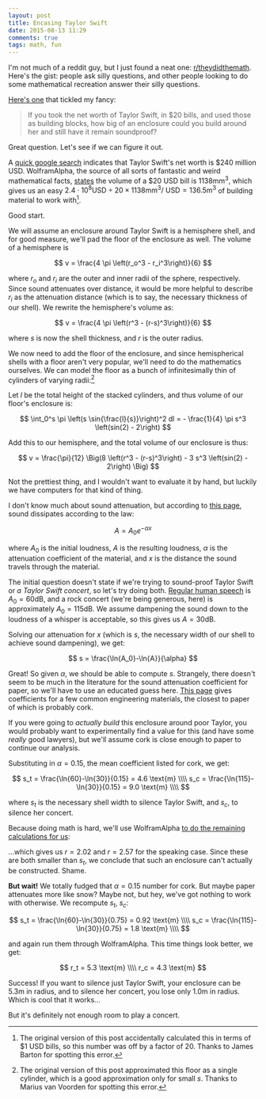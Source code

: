 ```yaml
---
layout: post
title: Encasing Taylor Swift
date: 2015-08-13 11:29
comments: true
tags: math, fun
---
```


I'm not much of a reddit guy, but I just found a neat one:
[r/theydidthemath][math]. Here's the gist: people ask silly questions, and other
people looking to do some mathematical recreation answer their silly questions.

[math]: https://www.reddit.com/r/theydidthemath/

[Here's one][taylor] that tickled my fancy:

[taylor]: https://www.reddit.com/r/theydidthemath/comments/3gsos3/request_if_you_took_the_net_worth_of_taylor_swift/

> If you took the net worth of Taylor Swift, in &#36;20 bills, and used those as
> building blocks, how big of an enclosure could you build around her and still
> have it remain soundproof?

Great question. Let's see if we can figure it out.

A [quick google search][netwo] indicates that Taylor Swift's net worth is
&#36;240 million USD. WolframAlpha, the source of all sorts of fantastic and
weird mathematical facts, [states][bill] the volume of a &#36;20 USD bill is
$1138 \text{mm}^3$, which gives us an easy $2.4\cdot 10^8 \text{USD} \div 20
\times 1138 \text{mm}^3\text{/ USD} = 136.5 \text{m}^3$ of building material to
work with[^1].

[^1]: The original version of this post accidentally calculated this in terms of
&#36;1 USD bills, so this number was off by a factor of $20$. Thanks to James
Barton for spotting this error.

[netwo]: https://www.google.com/search?q=net%20worth%20of%20taylor%20swift
[bill]: http://www.wolframalpha.com/input/?i=volume+of+a+%2420+USD+bill

Good start.

We will assume an enclosure around Taylor Swift is a hemisphere shell, and for
good measure, we'll pad the floor of the enclosure as well. The volume of a
hemisphere is

$$
v = \frac{4 \pi \left(r_o^3 - r_i^3\right)}{6}
$$

where $r_o$ and $r_i$ are the outer and inner radii of the sphere, respectively.
Since sound attenuates over distance, it would be more helpful to describe $r_i$
as the attenuation distance (which is to say, the necessary thickness of our
shell). We rewrite the hemisphere's volume as:

$$
v = \frac{4 \pi \left(r^3 - (r-s)^3\right)}{6}
$$

where $s$ is now the shell thickness, and $r$ is the outer radius.

We now need to add the floor of the enclosure, and since hemispherical shells
with a floor aren't very popular, we'll need to do the mathematics ourselves. We
can model the floor as a bunch of infinitesimally thin of cylinders of varying
radii:[^2]

[^2]: The original version of this post approximated this floor as a single
cylinder, which is a good approximation only for small $s$. Thanks to Marius van
Voorden for spotting this error.

Let $l$ be the total height of the stacked cylinders, and thus volume of our
floor's enclosure is:

$$
\int_0^s \pi \left(s \sin{\frac{l}{s}}\right)^2 dl = - \frac{1}{4} \pi s^3
\left(sin(2) - 2\right)
$$

Add this to our hemisphere, and the total volume of our enclosure is thus:


$$
v = \frac{\pi}{12} \Big(8 \left(r^3 - (r-s)^3\right) - 3  s^3
\left(sin(2) - 2\right) \Big)
$$

Not the prettiest thing, and I wouldn't want to evaluate it by hand, but luckily
we have computers for that kind of thing.

I don't know much about sound attenuation, but according to [this page][atten],
sound dissipates according to the law:

[atten]: https://www.nde-ed.org/EducationResources/CommunityCollege/Ultrasonics/Physics/attenuation.htm

$$
A = A_0 e^{-\alpha x}
$$

where $A_0$ is the initial loudness, $A$ is the resulting loudness,  $\alpha$ is
the attenuation coefficient of the material, and $x$ is the distance the
sound travels through the material.

The initial question doesn't state if we're trying to sound-proof Taylor Swift
or *a Taylor Swift concert*, so let's try doing both. [Regular human
speech][loudn] is $A_0 = 60 \text{dB}$, and a rock concert (we're being generous,
here) is approximately $A_0 = 115 \text{dB}$. We assume dampening the sound down to
the loudness of a whisper is acceptable, so this gives us $A = 30 \text{dB}$.

[loudn]: http://www.gcaudio.com/resources/howtos/loudness.html

Solving our attenuation for $x$ (which is $s$, the necessary width of our shell
to achieve sound dampening), we get:

$$
s = \frac{\ln{A_0}-\ln{A}}{\alpha}
$$

Great! So given $\alpha$, we should be able to compute $s$. Strangely, there
doesn't seem to be much in the literature for the sound attenuation coefficient
for paper, so we'll have to use an educated guess here. [This page][coeff] gives
coefficients for a few common engineering materials, the closest to paper of
which is probably cork.

[coeff]: http://www.engineeringtoolbox.com/accoustic-sound-absorption-d_68.html

If you were going to *actually build* this enclosure around poor Taylor, you
would probably want to experimentally find a value for this (and have some
*really* good lawyers), but we'll assume
cork is close enough to paper to continue our analysis.

Substituting in $\alpha = 0.15$, the mean coefficient listed for cork, we get:

$$
s_t = \frac{\ln{60}-\ln{30}}{0.15} = 4.6 \text{m}  \\\\
s_c = \frac{\ln{115}-\ln{30}}{0.15} = 9.0 \text{m} \\\\
$$

where $s_t$ is the necessary shell width to silence Taylor Swift, and $s_c$, to
silence her concert.

Because doing math is hard, we'll use WolframAlpha [to do the remaining
calculations for us][answer]:

[answer]: http://www.wolframalpha.com/input/?i=solve+%28136.5+%3D+%5Cfrac%7B%5Cpi%7D%7B12%7D+%5CBig%288+%5Cleft%28r%5E3+-+%28r-s%29%5E3%5Cright%29+-+3++s%5E3+%5Cleft%28sin%282%29+-+2%5Cright%29+%5CBig%29+with+s+%3D+4.6%29+for+r

...which gives us $r = 2.02$ and $r = 2.57$ for the speaking case. Since these
are both smaller than $s_t$, we conclude that such an enclosure can't actually
be constructed. Shame.

**But wait!** We totally fudged that $\alpha = 0.15$ number for cork. But maybe
paper attenuates more like snow? Maybe not, but hey, we've got nothing to work
with otherwise. We recompute $s_t$, $s_c$:

$$
s_t = \frac{\ln{60}-\ln{30}}{0.75} = 0.92 \text{m}  \\\\
s_c = \frac{\ln{115}-\ln{30}}{0.75} = 1.8 \text{m} \\\\
$$

and again run them through WolframAlpha. This time things look better, we get:

$$
r_t = 5.3 \text{m} \\\\
r_c = 4.3 \text{m}
$$

Success! If you want to silence just Taylor Swift, your enclosure can be $5.3
\text{m}$ in radius, and to silence her concert, you lose only $1.0 \text{m}$ in
radius. Which is cool that it works...

But it's definitely not enough room to play a concert.

